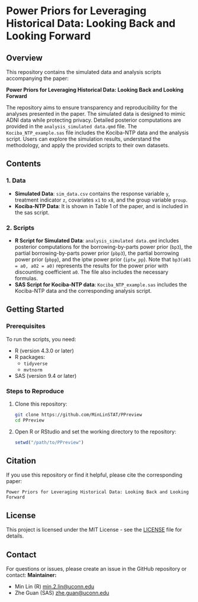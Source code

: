 # Power Priors for Leveraging Historical Data: Looking Back and Looking Forward

## Overview

This repository contains the simulated data and analysis scripts accompanying the paper:

**Power Priors for Leveraging Historical Data: Looking Back and Looking Forward**

The repository aims to ensure transparency and reproducibility for the analyses presented in the paper. The simulated data is designed to mimic ADNI data while protecting privacy. Detailed posterior computations are provided in the `analysis_simulated data.qmd` file. The `Kociba_NTP_example.sas` file includes the Kociba-NTP data and the analysis script. Users can explore the simulation results, understand the methodology, and apply the provided scripts to their own datasets.

## Contents

### 1. Data

- **Simulated Data**: `sim_data.csv` contains the response variable `y`, treatment indicator `z`, covariates `x1` to `x8`, and the group variable `group`.
- **Kociba-NTP Data**: It is shown in Table 1 of the paper, and is included in the sas script. 

### 2. Scripts

- **R Script for Simulated Data**: `analysis_simulated data.qmd` includes posterior computations for the borrowing-by-parts power prior (`bp3`), the partial borrowing-by-parts power prior (`pbp3`), the partial borrowing power prior (`pbpp`), and the iptw power prior (`iptw_pp`). Note that `bp3(a01 = a0, a02 = a0)` represents the results for the power prior with discounting coefficient `a0`. The file also includes the necessary formulas.
- **SAS Script for Kociba-NTP data**: `Kociba_NTP_example.sas` includes the Kociba-NTP data and the corresponding analysis script. 

## Getting Started

### Prerequisites

To run the scripts, you need:

- R (version 4.3.0 or later)
- R packages:
  - `tidyverse`
  - `mvtnorm`
- SAS (version 9.4 or later)

### Steps to Reproduce

1. Clone this repository:
   ```bash
   git clone https://github.com/MinLinSTAT/PPreview
   cd PPreview
   ```
2. Open R or RStudio and set the working directory to the repository:
   ```R
   setwd("/path/to/PPreview")
   ```

## Citation

If you use this repository or find it helpful, please cite the corresponding paper:

```
Power Priors for Leveraging Historical Data: Looking Back and Looking Forward
```

## License

This project is licensed under the MIT License - see the [LICENSE](LICENSE) file for details.

## Contact

For questions or issues, please create an issue in the GitHub repository or contact:
**Maintainer:**
- Min Lin (R) [min.2.lin@uconn.edu](mailto\:min.2.lin@uconn.edu)
- Zhe Guan (SAS) [zhe.guan@uconn.edu](mailto\:zhe.guan@uconn.edu)

